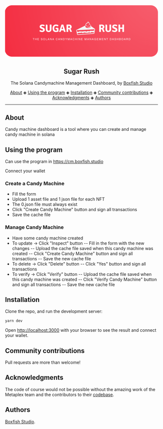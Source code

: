 <h1 align="center">
  <br>
  <a href="http://boxfish.studio"><img src="doc/img/suggar-rush-gh-splash-thin-min.png" title="Sugar Rush. By Boxfish Studio"></a>
</h1>

<h2 align="center">
  Sugar Rush
</h2>

<p align="center">The Solana Candymachine Management Dashboard, by <a href="https://boxfish.studio">Boxfish Studio</a></p>

<p align="center">
    <a href="#About">About</a> ◈
    <a href="#using-the-program">Using the program</a> ◈
    <a href="#installation">Installation</a> ◈
    <a href="#community-contributions">Community contributions</a> ◈
    <a href="#acknowledgments">Acknowledgments</a> ◈
    <a href="#authors">Authors</a>
</p>

---

## About

Candy machine dashboard is a tool where you can create and manage candy machine in solana

## Using the program

Can use the program in https://cm.boxfish.studio

Connect your wallet

### Create a Candy Machine

- Fill the form
- Upload 1 asset file and 1 json file for each NFT
- The 0.json file must always exist
- Click "Create Candy Machine" button and sign all transactions
- Save the cache file

### Manage Candy Machine

- Have some candy machine created
- To update -> Click "Inspect" button
-- Fill in the form with the new changes
-- Upload the cache file saved when this candy machine was created 
-- Click "Create Candy Machine" button and sign all transactions
-- Save the new cache file
- To delete -> Click "Delete" button
-- Click "Yes" button and sign all transactions
- To verify -> Click "Verify" button
-- Upload the cache file saved when this candy machine was created 
-- Click "Verify Candy Machine" button and sign all transactions
-- Save the new cache file
## Installation

Clone the repo, and run the development server:

```bash
yarn dev 
```

Open [http://localhost:3000](http://localhost:3000) with your browser to see the result and connect your wallet.

## Community contributions
Pull requests are more than welcome!

## Acknowledgments
The code of course would not be possible without the amazing work of the Metaplex team and the contributors to their [codebase](https://github.com/metaplex-foundation/metaplex/).

## Authors

[Boxfish Studio].


[Boxfish Studio]: http://boxfish.studio

